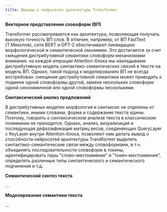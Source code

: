 ```yaml
---
title: Выводы о нейросетях архитектуры Transformer
---
```


**Векторное представление словоформ (ВП)**

Transformer рассматривается как архитектура, позволяющая получать высокую точность ВП слов. В отличие, например, от ВП FastText (Т.Миколов),
сети BERT и GPT-2 обеспечивают ликвидацию морфологической и семантической омонимии. Это достигается за счет смещения дистрибутивной 
семантики словоформ механизмами внимания: на каждой итерации Attention-блока мы накладываем дистрибутивную модель синтактико-семантических связей в тексте на модель ВП. Однако, такой подход к моделированию ВП не всегда востребован: смещение дистрибутивной семантики может приводить к подмене одной словоформы другой, замене нескольких словоформ одной синонимичной или одной словоформы несколькими.

**Синтаксический анализ предложений**

В дистрибутивных моделях морфология и синтаксис не отделены от семантики, иными словами, форма и содержание текста едины. Поэтому, говорить о синтаксическом анализе текста в классическом понимании не приходится. Однако, анализ, визуализация и последующая дефаззификация матриц весов, соединяющих QueryLayer с KeyLayer внутри Attention-блока, позволяют нам делать вывод о способности нейросетей архитектуры Trandformer выделять синтактико-семантические связи между словоформами, в т.ч. объединять последовательности словоформ в токены, идентифицировать пары "слово-местоимение" и "токен-местоимение", определять различные типы синтактического и семантического подчинения и т.д.

**Семантический синтез текста**

...

**Моделирование семантики текста**

...
